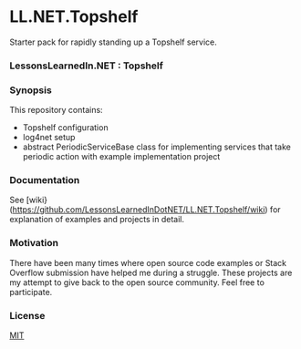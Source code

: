 # LL.NET.Topshelf
Starter pack for rapidly standing up a Topshelf service.
### LessonsLearnedIn.NET : Topshelf

### Synopsis

This repository contains:
 + Topshelf configuration
 + log4net setup
 + abstract PeriodicServiceBase class for implementing services that take periodic action with example implementation project

### Documentation

See [wiki}(https://github.com/LessonsLearnedInDotNET/LL.NET.Topshelf/wiki) for explanation of examples and projects in detail.

### Motivation

There have been many times where open source code examples or Stack Overflow submission have helped me during a struggle. These projects are my attempt to give back to the open source community. Feel free to participate.

### License

[MIT](https://github.com/LessonsLearnedInDotNET/LL.NET.Config/blob/master/LICENSE)
